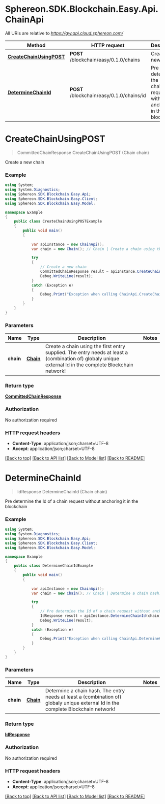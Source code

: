 # Sphereon.SDK.Blockchain.Easy.Api.ChainApi

All URIs are relative to *https://gw.api.cloud.sphereon.com/*

Method | HTTP request | Description
------------- | ------------- | -------------
[**CreateChainUsingPOST**](ChainApi.md#createchainusingpost) | **POST** /blockchain/easy/0.1.0/chains | Create a new chain
[**DetermineChainId**](ChainApi.md#determinechainid) | **POST** /blockchain/easy/0.1.0/chains/id | Pre determine the Id of a chain request without anchoring it in the blockchain


<a name="createchainusingpost"></a>
# **CreateChainUsingPOST**
> CommittedChainResponse CreateChainUsingPOST (Chain chain)

Create a new chain

### Example
```csharp
using System;
using System.Diagnostics;
using Sphereon.SDK.Blockchain.Easy.Api;
using Sphereon.SDK.Blockchain.Easy.Client;
using Sphereon.SDK.Blockchain.Easy.Model;

namespace Example
{
    public class CreateChainUsingPOSTExample
    {
        public void main()
        {
            
            var apiInstance = new ChainApi();
            var chain = new Chain(); // Chain | Create a chain using the first entry supplied. The entry needs at least a (combination of) globaly unique external Id in the complete Blockchain network!

            try
            {
                // Create a new chain
                CommittedChainResponse result = apiInstance.CreateChainUsingPOST(chain);
                Debug.WriteLine(result);
            }
            catch (Exception e)
            {
                Debug.Print("Exception when calling ChainApi.CreateChainUsingPOST: " + e.Message );
            }
        }
    }
}
```

### Parameters

Name | Type | Description  | Notes
------------- | ------------- | ------------- | -------------
 **chain** | [**Chain**](Chain.md)| Create a chain using the first entry supplied. The entry needs at least a (combination of) globaly unique external Id in the complete Blockchain network! | 

### Return type

[**CommittedChainResponse**](CommittedChainResponse.md)

### Authorization

No authorization required

### HTTP request headers

 - **Content-Type**: application/json;charset=UTF-8
 - **Accept**: application/json;charset=UTF-8

[[Back to top]](#) [[Back to API list]](../README.md#documentation-for-api-endpoints) [[Back to Model list]](../README.md#documentation-for-models) [[Back to README]](../README.md)

<a name="determinechainid"></a>
# **DetermineChainId**
> IdResponse DetermineChainId (Chain chain)

Pre determine the Id of a chain request without anchoring it in the blockchain

### Example
```csharp
using System;
using System.Diagnostics;
using Sphereon.SDK.Blockchain.Easy.Api;
using Sphereon.SDK.Blockchain.Easy.Client;
using Sphereon.SDK.Blockchain.Easy.Model;

namespace Example
{
    public class DetermineChainIdExample
    {
        public void main()
        {
            
            var apiInstance = new ChainApi();
            var chain = new Chain(); // Chain | Determine a chain hash. The entry needs at least a (combination of) globaly unique external Id in the complete Blockchain network!

            try
            {
                // Pre determine the Id of a chain request without anchoring it in the blockchain
                IdResponse result = apiInstance.DetermineChainId(chain);
                Debug.WriteLine(result);
            }
            catch (Exception e)
            {
                Debug.Print("Exception when calling ChainApi.DetermineChainId: " + e.Message );
            }
        }
    }
}
```

### Parameters

Name | Type | Description  | Notes
------------- | ------------- | ------------- | -------------
 **chain** | [**Chain**](Chain.md)| Determine a chain hash. The entry needs at least a (combination of) globaly unique external Id in the complete Blockchain network! | 

### Return type

[**IdResponse**](IdResponse.md)

### Authorization

No authorization required

### HTTP request headers

 - **Content-Type**: application/json;charset=UTF-8
 - **Accept**: application/json;charset=UTF-8

[[Back to top]](#) [[Back to API list]](../README.md#documentation-for-api-endpoints) [[Back to Model list]](../README.md#documentation-for-models) [[Back to README]](../README.md)

